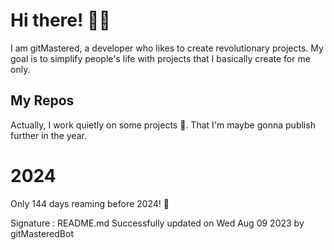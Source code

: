 
# Hi there! 🙋‍♂️
I am gitMastered, a developer who likes to create revolutionary projects.
My goal is to simplify people's life with projects that I basically create for me only.

## My Repos
Actually, I work quietly on some projects 👀. That I'm maybe gonna publish further in the year.

# 2024
Only 144 days reaming before 2024! 🙌

Signature : README.md Successfully updated on Wed Aug 09 2023 by gitMasteredBot


